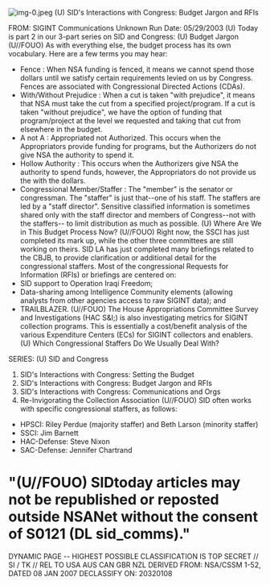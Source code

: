 ![img-0.jpeg](img-0.jpeg)
(U) SID's Interactions with Congress: Budget Jargon and RFIs

FROM: SIGINT Communications
Unknown
Run Date: 05/29/2003
(U) Today is part 2 in our 3-part series on SID and Congress:
(U) Budget Jargon
(U//FOUO) As with everything else, the budget process has its own vocabulary. Here are a few terms you may hear:

- Fence : When NSA funding is fenced, it means we cannot spend those dollars until we satisfy certain requirements levied on us by Congress. Fences are associated with Congressional Directed Actions (CDAs).
- With/Without Prejudice : When a cut is taken "with prejudice", it means that NSA must take the cut from a specified project/program. If a cut is taken "without prejudice", we have the option of funding that program/project at the level we requested and taking that cut from elsewhere in the budget.
- A not A : Appropriated not Authorized. This occurs when the Appropriators provide funding for programs, but the Authorizers do not give NSA the authority to spend it.
- Hollow Authority : This occurs when the Authorizers give NSA the authority to spend funds, however, the Appropriators do not provide us the with the dollars.
- Congressional Member/Staffer : The "member" is the senator or congressman. The "staffer" is just that--one of his staff. The staffers are led by a "staff director". Sensitive classified information is sometimes shared only with the staff director and members of Congress--not with the staffers-- to limit distribution as much as possible.
(U) Where Are We in This Budget Process Now?
(U//FOUO) Right now, the SSCI has just completed its mark up, while the other three committees are still working on theirs. SID LA has just completed many briefings related to the CBJB, to provide clarification or additional detail for the congressional staffers. Most of the congressional Requests for Information (RFIs) or briefings are centered on:
- SID support to Operation Iraqi Freedom;
- Data-sharing among Intelligence Community elements (allowing analysts from other agencies access to raw SIGINT data); and
- TRAILBLAZER.
(U//FOUO) The House Appropriations Committee Survey and Investigations (HAC S\&I;) is also investigating metrics for SIGINT collection programs. This is essentially a cost/benefit analysis of the various Expenditure Centers (ECs) for SIGINT collectors and enablers.
(U) Which Congressional Staffers Do We Usually Deal With?

SERIES:
(U) SID and Congress

1. SID's Interactions with Congress: Setting the Budget
2. SID's Interactions with Congress: Budget Jargon and RFIs
3. SID's Interactions with Congress: Communications and Orgs
4. Re-Invigorating the Collection Association
(U//FOUO) SID often works with specific congressional staffers, as follows:

- HPSCI: Riley Perdue (majority staffer) and Beth Larson (minority staffer)
- SSCI: Jim Barnett
- HAC-Defense: Steve Nixon
- SAC-Defense: Jennifer Chartrand


# "(U//FOUO) SIDtoday articles may not be republished or reposted outside NSANet without the consent of S0121 (DL sid_comms)." 

DYNAMIC PAGE -- HIGHEST POSSIBLE CLASSIFICATION IS TOP SECRET // SI / TK // REL TO USA AUS CAN GBR NZL DERIVED FROM: NSA/CSSM 1-52, DATED 08 JAN 2007 DECLASSIFY ON: 20320108
